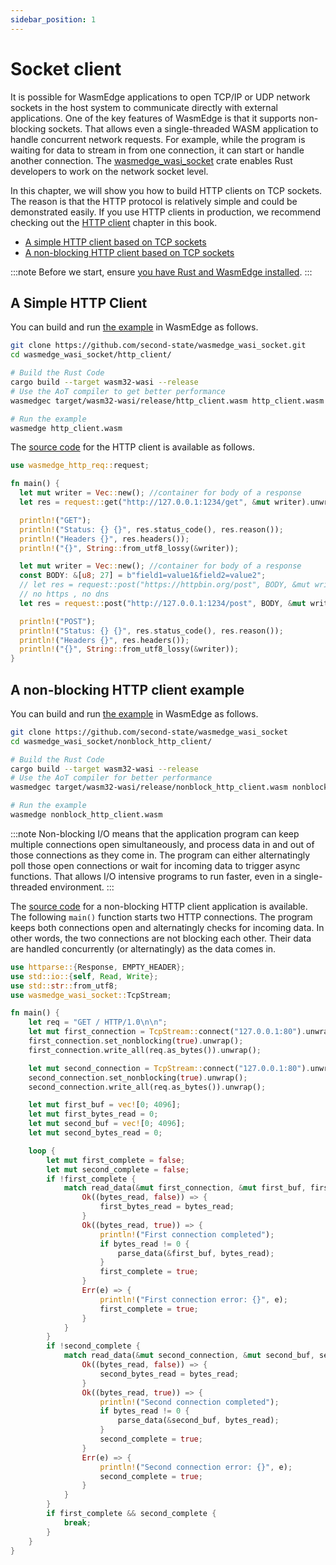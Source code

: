 ```yaml
---
sidebar_position: 1
---
```


# Socket client

It is possible for WasmEdge applications to open TCP/IP or UDP network sockets in the host system to communicate directly with external applications. One of the key features of WasmEdge is that it supports non-blocking sockets. That allows even a single-threaded WASM application to handle concurrent network requests. For example, while the program is waiting for data to stream in from one connection, it can start or handle another connection. The [wasmedge_wasi_socket](https://github.com/second-state/wasmedge_wasi_socket) crate enables Rust developers to work on the network socket level.

In this chapter, we will show you how to build HTTP clients on TCP sockets. The reason is that the HTTP protocol is relatively simple and could be demonstrated easily. If you use HTTP clients in production, we recommend checking out the [HTTP client](../http_service/client.md) chapter in this book.

- [A simple HTTP client based on TCP sockets](#a-simple-http-client)
- [A non-blocking HTTP client based on TCP sockets](#a-non-blocking-http-client-example)

<!-- prettier-ignore -->
:::note
Before we start, ensure [you have Rust and WasmEdge installed](../setup.md).
:::

## A Simple HTTP Client

You can build and run [the example](https://github.com/second-state/wasmedge_wasi_socket/tree/main/examples/http_client) in WasmEdge as follows.

```bash
git clone https://github.com/second-state/wasmedge_wasi_socket.git
cd wasmedge_wasi_socket/http_client/

# Build the Rust Code
cargo build --target wasm32-wasi --release
# Use the AoT compiler to get better performance
wasmedgec target/wasm32-wasi/release/http_client.wasm http_client.wasm

# Run the example
wasmedge http_client.wasm
```

The [source code](https://github.com/second-state/wasmedge_wasi_socket/tree/main/examples/http_client) for the HTTP client is available as follows.

```rust
use wasmedge_http_req::request;

fn main() {
  let mut writer = Vec::new(); //container for body of a response
  let res = request::get("http://127.0.0.1:1234/get", &mut writer).unwrap();

  println!("GET");
  println!("Status: {} {}", res.status_code(), res.reason());
  println!("Headers {}", res.headers());
  println!("{}", String::from_utf8_lossy(&writer));

  let mut writer = Vec::new(); //container for body of a response
  const BODY: &[u8; 27] = b"field1=value1&field2=value2";
  // let res = request::post("https://httpbin.org/post", BODY, &mut writer).unwrap();
  // no https , no dns
  let res = request::post("http://127.0.0.1:1234/post", BODY, &mut writer).unwrap();

  println!("POST");
  println!("Status: {} {}", res.status_code(), res.reason());
  println!("Headers {}", res.headers());
  println!("{}", String::from_utf8_lossy(&writer));
}
```

## A non-blocking HTTP client example

You can build and run [the example](https://github.com/second-state/wasmedge_wasi_socket/tree/main/examples/nonblock_http_client) in WasmEdge as follows.

```bash
git clone https://github.com/second-state/wasmedge_wasi_socket
cd wasmedge_wasi_socket/nonblock_http_client/

# Build the Rust Code
cargo build --target wasm32-wasi --release
# Use the AoT compiler for better performance
wasmedgec target/wasm32-wasi/release/nonblock_http_client.wasm nonblock_http_client.wasm

# Run the example
wasmedge nonblock_http_client.wasm
```

<!-- prettier-ignore -->
:::note
Non-blocking I/O means that the application program can keep multiple connections open simultaneously, and process data in and out of those connections as they come in. The program can either alternatingly poll those open connections or wait for incoming data to trigger async functions. That allows I/O intensive programs to run faster, even in a single-threaded environment.
:::

The [source code](https://github.com/second-state/wasmedge_wasi_socket/tree/main/examples/nonblock_http_client) for a non-blocking HTTP client application is available. The following `main()` function starts two HTTP connections. The program keeps both connections open and alternatingly checks for incoming data. In other words, the two connections are not blocking each other. Their data are handled concurrently (or alternatingly) as the data comes in.

```rust
use httparse::{Response, EMPTY_HEADER};
use std::io::{self, Read, Write};
use std::str::from_utf8;
use wasmedge_wasi_socket::TcpStream;

fn main() {
    let req = "GET / HTTP/1.0\n\n";
    let mut first_connection = TcpStream::connect("127.0.0.1:80").unwrap();
    first_connection.set_nonblocking(true).unwrap();
    first_connection.write_all(req.as_bytes()).unwrap();

    let mut second_connection = TcpStream::connect("127.0.0.1:80").unwrap();
    second_connection.set_nonblocking(true).unwrap();
    second_connection.write_all(req.as_bytes()).unwrap();

    let mut first_buf = vec![0; 4096];
    let mut first_bytes_read = 0;
    let mut second_buf = vec![0; 4096];
    let mut second_bytes_read = 0;

    loop {
        let mut first_complete = false;
        let mut second_complete = false;
        if !first_complete {
            match read_data(&mut first_connection, &mut first_buf, first_bytes_read) {
                Ok((bytes_read, false)) => {
                    first_bytes_read = bytes_read;
                }
                Ok((bytes_read, true)) => {
                    println!("First connection completed");
                    if bytes_read != 0 {
                        parse_data(&first_buf, bytes_read);
                    }
                    first_complete = true;
                }
                Err(e) => {
                    println!("First connection error: {}", e);
                    first_complete = true;
                }
            }
        }
        if !second_complete {
            match read_data(&mut second_connection, &mut second_buf, second_bytes_read) {
                Ok((bytes_read, false)) => {
                    second_bytes_read = bytes_read;
                }
                Ok((bytes_read, true)) => {
                    println!("Second connection completed");
                    if bytes_read != 0 {
                        parse_data(&second_buf, bytes_read);
                    }
                    second_complete = true;
                }
                Err(e) => {
                    println!("Second connection error: {}", e);
                    second_complete = true;
                }
            }
        }
        if first_complete && second_complete {
            break;
        }
    }
}
```
